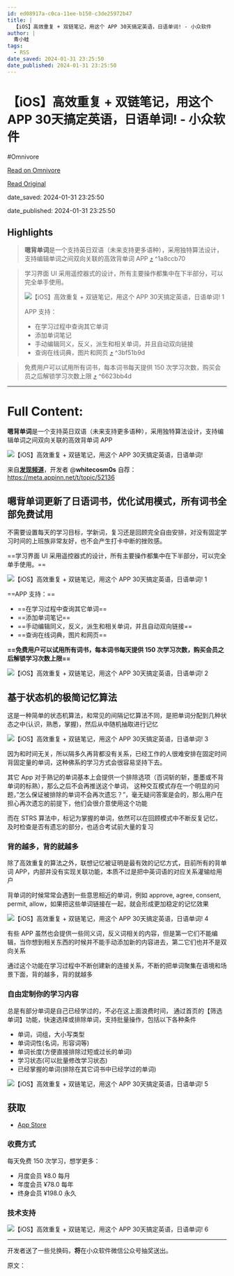 ```yaml
---
id: ed08917a-c0ca-11ee-b150-c3de25972b47
title: |
  【iOS】高效重复 + 双链笔记，用这个 APP 30天搞定英语，日语单词! - 小众软件
author: |
  青小蛙
tags:
  - RSS
date_saved: 2024-01-31 23:25:50
date_published: 2024-01-31 23:25:50
---
```


# 【iOS】高效重复 + 双链笔记，用这个 APP 30天搞定英语，日语单词! - 小众软件
#Omnivore

[Read on Omnivore](https://omnivore.app/me/i-os-app-30-18d6359883a)

[Read Original](https://www.appinn.com/en-beidanci/)

date_saved: 2024-01-31 23:25:50

date_published: 2024-01-31 23:25:50

## Highlights

> **嗯背单词**是一个支持英日双语（未来支持更多语种），采用独特算法设计，支持编辑单词之间双向关联的高效背单词 APP [⤴️](https://omnivore.app/me/i-os-app-30-18d6359883a#1a8ccb70-b43d-4121-96b6-cf46eb3c0e99)  ^1a8ccb70

> 学习界面 UI 采用遥控器式的设计，所有主要操作都集中在下半部分，可以完全单手使用。
> 
> ![【iOS】高效重复 + 双链笔记，用这个 APP 30天搞定英语，日语单词! 1](https://proxy-prod.omnivore-image-cache.app/1200x1600,sdlAKzAeK34v0y_ro_ayWtmeOx-i7myap9xxxl2kEjnI/https://www.appinn.com/wp-content/uploads/2024/02/enbeidanci1.jpg "【iOS】高效重复 + 双链笔记，用这个 APP 30天搞定英语，日语单词! 2")
> 
> APP 支持：
> 
> * 在学习过程中查询其它单词
> * 添加单词笔记
> * 手动编辑同义，反义，派生和相关单词，并且自动双向链接
> * 查询在线词典，图片和网页 [⤴️](https://omnivore.app/me/i-os-app-30-18d6359883a#3bf51b9d-054f-4f8f-9fb0-2d7c1105ffd8)  ^3bf51b9d

> 免费用户可以试用所有词书，每本词书每天提供 150 次学习次数，购买会员之后解锁学习次数上限 [⤴️](https://omnivore.app/me/i-os-app-30-18d6359883a#6623bb4d-6ef4-4382-8a40-4cb281b46e41)  ^6623bb4d


--- 

# Full Content: 

**嗯背单词**是一个支持英日双语（未来支持更多语种），采用独特算法设计，支持编辑单词之间双向关联的高效背单词 APP

![【iOS】高效重复 + 双链笔记，用这个 APP 30天搞定英语，日语单词!](https://proxy-prod.omnivore-image-cache.app/1608x700,sjQLVxm-dzwTiypz-rUlwKNrFJptR3kRG_NbCaq2YWvQ/https://www.appinn.com/wp-content/uploads/2024/02/enbeidanci.jpg "【iOS】高效重复 + 双链笔记，用这个 APP 30天搞定英语，日语单词! 1")

来自[**发现频道**](https://meta.appinn.net/c/faxian/10)，开发者 @**whitecosm0s** 自荐： <https://meta.appinn.net/t/topic/52136>

## 嗯背单词更新了日语词书，优化试用模式，所有词书全部免费试用[](https://meta.appinn.net/c/faxian/10)

不需要设置每天的学习目标，学新词，复习还是回顾完全自由安排，对没有固定学习时间的上班族非常友好，也不会产生打卡中断的挫败感。

==学习界面 UI 采用遥控器式的设计，所有主要操作都集中在下半部分，可以完全单手使用。==

![【iOS】高效重复 + 双链笔记，用这个 APP 30天搞定英语，日语单词! 1](https://proxy-prod.omnivore-image-cache.app/1200x1600,sdlAKzAeK34v0y_ro_ayWtmeOx-i7myap9xxxl2kEjnI/https://www.appinn.com/wp-content/uploads/2024/02/enbeidanci1.jpg "【iOS】高效重复 + 双链笔记，用这个 APP 30天搞定英语，日语单词! 2")

==APP 支持：==

* ==在学习过程中查询其它单词==
* ==添加单词笔记==
* ==手动编辑同义，反义，派生和相关单词，并且自动双向链接==
* ==查询在线词典，图片和网页==

**==免费用户可以试用所有词书，每本词书每天提供 150 次学习次数，购买会员之后解锁学习次数上限==**

![【iOS】高效重复 + 双链笔记，用这个 APP 30天搞定英语，日语单词! 2](https://proxy-prod.omnivore-image-cache.app/1200x1600,sAoF_cV8tiYecLj2Orxet4aktWm8TcBkEFzjW5V_dbVU/https://www.appinn.com/wp-content/uploads/2024/02/enbeidanci2.jpg "【iOS】高效重复 + 双链笔记，用这个 APP 30天搞定英语，日语单词! 3")

## 基于状态机的极简记忆算法

这是一种简单的状态机算法，和常见的间隔记忆算法不同，是把单词分配到几种状态之中(认识，熟悉，掌握)，然后从中随机抽取进行记忆

![【iOS】高效重复 + 双链笔记，用这个 APP 30天搞定英语，日语单词! 3](https://proxy-prod.omnivore-image-cache.app/1200x1600,sYKVtucgSdqrnd42XGDbs_AhYhjS3SavyoL8e1P-nH7o/https://www.appinn.com/wp-content/uploads/2024/02/enbeidanci3.jpg "【iOS】高效重复 + 双链笔记，用这个 APP 30天搞定英语，日语单词! 4")

因为和时间无关，所以隔多久再背都没有关系，已经工作的人很难安排在固定时间背固定量的单词，这种佛系的学习方式会很容易坚持下去。

其它 App 对于熟记的单词基本上会提供一个排除选项（百词斩的斩，墨墨或不背单词的标熟），那么之后不会再推送这个单词， 这种交互模式存在一个明显的问题，”怎么保证被排除的单词不会再次遗忘？”，毫无疑问答案是会的，那么用户在担心再次遗忘的前提下，他们会很介意使用这个功能

而在 STRS 算法中，标记为掌握的单词，依然可以在回顾模式中不断反复记忆，及时检查是否有遗忘的部分，也适合考试前大量的复习

### 背的越多，背的就越多

除了高效重复的算法之外，联想记忆被证明是最有效的记忆方式，目前所有的背单词 APP，内部并没有实现关联功能，本质不过是把中英词语的对应关系灌输给用户

背单词的时候常常会遇到一些意思相近的单词，例如 approve, agree, consent, permit, allow，如果把这些单词链接在一起，就会形成更加稳定的记忆效果

![【iOS】高效重复 + 双链笔记，用这个 APP 30天搞定英语，日语单词! 4](https://proxy-prod.omnivore-image-cache.app/1200x1600,stQ64hRWYufhn0F8vQnw2AZ5VEjImLCR7jmk2KLA_Eds/https://www.appinn.com/wp-content/uploads/2024/02/enbeidanci4.jpg "【iOS】高效重复 + 双链笔记，用这个 APP 30天搞定英语，日语单词! 5")

有些 APP 虽然也会提供一些同义词，反义词相关的内容，但是第一它们不能编辑，当你想到相关东西的时候并不能手动添加新的内容进去，第二它们也并不是双向关系

通过这个功能在学习过程中不断创建新的连接关系，不断的把单词聚集在语境和场景下面，背的越多，背的就越多

### 自由定制你的学习内容

总是有部分单词是自己已经学过的，不必在这上面浪费时间， 通过首页的【筛选单词】功能，快速选择或排除单词，支持批量操作，包括以下各种条件

* 单词，词组，大小写类型
* 单词词性(名词，形容词等)
* 单词长度(方便直接排除过短或过长的单词)
* 学习状态(可以批量修改学习状态)
* 已经掌握的单词(排除在其它词书中已经学过的单词)

![【iOS】高效重复 + 双链笔记，用这个 APP 30天搞定英语，日语单词! 5](https://proxy-prod.omnivore-image-cache.app/1200x1600,s0TDLbnjomic_aiWTc5WnXym8P5t2jmKaVyMoMPNYVek/https://www.appinn.com/wp-content/uploads/2024/02/enbeidanci5.jpg "【iOS】高效重复 + 双链笔记，用这个 APP 30天搞定英语，日语单词! 6")

## 获取

* [App Store](https://apps.apple.com/cn/app/id6450109182)

### 收费方式

每天免费 150 次学习，想学更多：

* 月度会员 ¥8.0 每月
* 年度会员 ¥78.0 每年
* 终身会员 ¥198.0 永久

### 技术支持

![【iOS】高效重复 + 双链笔记，用这个 APP 30天搞定英语，日语单词! 6](https://proxy-prod.omnivore-image-cache.app/530x845,s0aEszOWMhS-y4Tq8kqV4QdWbOzvMuFkm_xh6GuXsBVU/https://www.appinn.com/wp-content/uploads/2024/02/enbeidanci6.jpg "【iOS】高效重复 + 双链笔记，用这个 APP 30天搞定英语，日语单词! 7")

---

开发者送了一些兑换码，**将**在小众软件微信公众号抽奖送出。

原文：
